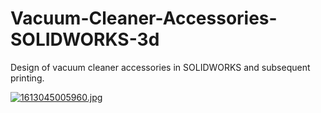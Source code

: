 # Vacuum-Cleaner-Accessories-SOLIDWORKS-3d
Design of vacuum cleaner accessories in SOLIDWORKS and subsequent printing.


[![1613045005960.jpg](https://i.postimg.cc/mkm1qRTz/1613045005960.jpg)](https://postimg.cc/30Dw4s4Y)
